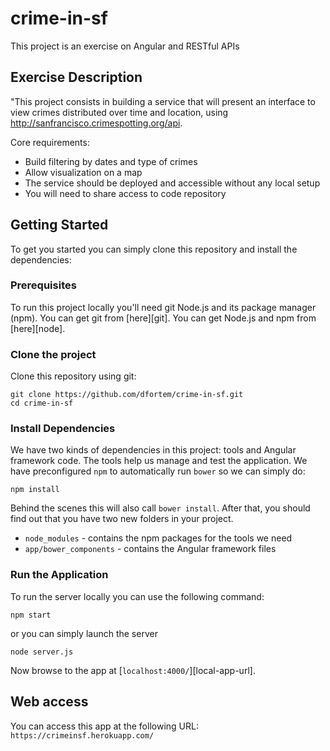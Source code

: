 # crime-in-sf
This project is an exercise on Angular and RESTful APIs 

## Exercise Description
"This project consists in building a service that will present an interface to view crimes distributed over time and location, using http://sanfrancisco.crimespotting.org/api.

Core requirements:
- Build filtering by dates and type of crimes
- Allow visualization on a map
- The service should be deployed and accessible without any local setup
- You will need to share access to code repository

## Getting Started

To get you started you can simply clone this repository and install the dependencies:

### Prerequisites

To run this project locally you'll need git Node.js and its package manager (npm).
You can get git from [here][git].
You can get Node.js and npm from [here][node].

### Clone the project

Clone this repository using git:

```
git clone https://github.com/dfortem/crime-in-sf.git
cd crime-in-sf
```

### Install Dependencies

We have two kinds of dependencies in this project: tools and Angular framework code. The tools help
us manage and test the application. We have preconfigured `npm` to automatically run `bower` so we can simply do:

```
npm install
```

Behind the scenes this will also call `bower install`. After that, you should find out that you have
two new folders in your project.

* `node_modules` - contains the npm packages for the tools we need
* `app/bower_components` - contains the Angular framework files

### Run the Application

To run the server locally you can use the following command:

```
npm start
```
or you can simply launch the server

```
node server.js
```

Now browse to the app at [`localhost:4000/`][local-app-url].

## Web access

You can access this app at the following URL: `https://crimeinsf.herokuapp.com/`
